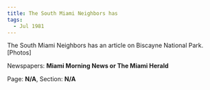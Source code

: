 ```yaml
---  
title: The South Miami Neighbors has  
tags:  
  - Jul 1981  
---  
```

  
The South Miami Neighbors has an article on Biscayne National Park. [Photos]  
  
Newspapers: **Miami Morning News or The Miami Herald**  
  
Page: **N/A**, Section: **N/A** 
